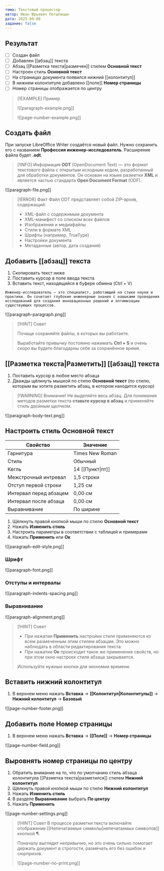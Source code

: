 ```yaml
---
тема: Текстовый процессор
автор: Иван Юрьевич Потылицын
дата: 2025-09-08
задание: false
---
```

## Результат

- [ ] Создан файл
- [ ] Добавлен [[абзац]] текста
- [ ] Абзац [[Разметка текста|размечен]] стилем **Основной текст**
- [ ] Настроен стиль **Основной текст**
- [ ] На страницах документа появился нижний [[колонтитул]]
- [ ] В нижнем колонтитуле добавлено [[поле]] **Номер страницы**
- [ ] Номер страницы отображается по центру

> [!EXAMPLE] Пример
> 
> ![[paragraph-example.png]]
> 
>![[page-number-example.png]]

## Создать файл

При запуске LibreOffice Writer создаётся новый файл. Нужно сохранить его с названием **Профессия инженер-исследователь**. Расширение файла будет **.odt**.

> [!INFO] Информация
> **ODT** (OpenDocument Text) — это формат текстового файла с открытым исходным кодом, разработанный для обработки документов. Он основан на языке разметки **XML** и является частью стандарта **Open Document Format** (ODF).

![[paragraph-file.png]]

> [!ERROR] Факт
> Файл ODT представляет собой ZIP-архив, содержащий:
> - XML-файл с содержимым документа
> - XML-манифест со списком всех файлов
> - Изображения и медиафайлы
> - Стили в формате XML
> - Шрифты (например, TrueType)
> - Настройки документа
> - Метаданные (автор, дата создания)

## Добавить [[абзац]] текста

1. Скопировать текст ниже
2. Поставить курсор в поле ввода текста
3. Вставить текст, находящийся в буфере обмена (Ctrl + V)

```
Инженер-исследователь — это специалист, работающий на стыке науки и практики. Он сочетает глубокие инженерные знания с навыками проведения исследований для создания инновационных решений и оптимизации существующих процессов.
```

![[paragraph-paragraph.png]]

> [!HINT] Совет
> 
> Почаще сохраняйте файлы, в которых вы работаете.
> 
> Выработайте привычку постоянно нажимать **Ctrl + S** и очень скоро вы будете благодарны себе за сохранённое время.
## [[Разметка текста|Разметить]] [[абзац]] текста

1. Поставить курсор в любое место абзаца
2. Дважды щёлкнуть мышкой по стилю **Основной текст** (по стилю, которым вы хотите разметить абзац, в котором находится курсор)

> [!WARNING] Внимание!
> Не выделяйте весь абзац. Для понимания методов разметки текста **ставьте курсор в абзац** и применяйте стиль двойным щелчком.

![[paragraph-body-text.png]]

## Настроить стиль Основной текст

| Свойство               | Значение         |
| ---------------------- | ---------------- |
| Гарнитура              | Times New Roman  |
| Стиль                  | Обычный          |
| Кегль                  | 14 [[Пункт\|пт]] |
| Межстрочный интревал   | 1,5 строки       |
| Отступ первой строки   | 1,25 см          |
| Интервал перед абзацем | 0,00 см          |
| Интервал после абзаца  | 0,00 см          |
| Выравнивание           | По ширине        |

1. Щёлкнуть правой кнопкой мыши по стилю **Основной текст**
2. Нажать **Изменить стиль**
3. Настроить параметры в соответствии с таблицей и примерами
4. Нажать **Применить** или **Ок**

![[paragraph-edit-style.png]]

### Шрифт

![[paragraph-font.png]]
### Отступы и интервалы

![[paragraph-indents-spacing.png]]
### Выравнивание

![[paragraph-alignment.png]]

> [!HINT] Совет
> - При нажатии **Применить** настройки стиля применяются ко всем размеченным этим стилем абзацам. Это можно наблюдать в области редактирования текста.
> - При нажатии **Ок** происходит такое же применение свойств, но при этом окно настроек стиля абзаца закрывается.
> 
> Используйте нужные кнопки для экономии времени.

## Вставить нижний колонтитул

1. В верхнем меню нажать **Вставка** -> **[[Колонтитул|Колонтитулы]]** -> **Нижний колонтитул** -> **Базовый**

![[page-number-footer.png]]

## Добавить поле Номер страницы

1. В верхнем меню нажать **Вставка** -> **[[Поле]]** -> **Номер страницы**

![[page-number-field.png]]

## Выровнять номер страницы по центру

1. Обратить внимание на то, что по умолчанию стиль абзаца колонтитула [[Разметка текста|разметился]] стилем **Нижний колонтитул**
2. Щёлкнуть правой кнопкой мыши по стилю **Нижний колонтитул**
3. Нажать **Изменить стиль**
4. В разделе **Выравнивание** выбрать **По центру**
5. Нажать **Применить**

![[page-number-settings.png]]

> [!HINT] Совет
> В процессе разметки текста включайте отображение [[Непечатаемые символы|непечатаемых символов]] кнопкой **¶**.
> 
> Поначалу выглядит непривычно, но это очень сильно помогает держать документ в строгости, размечать его без ошибок и сюрпризов.
> 
> ![[page-number-no-print.png]]